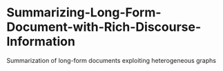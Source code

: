 # Summarizing-Long-Form-Document-with-Rich-Discourse-Information
Summarization of long-form documents exploiting heterogeneous graphs
